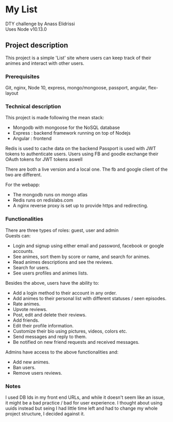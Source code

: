 # My List

DTY challenge by Anass Elidrissi  
Uses Node v10.13.0

## Project description

This project is a simple 'List' site where users can keep track of their animes and interact with other users.

### Prerequisites

Git, nginx, Node 10, express, mongo/mongoose, passport, angular, flex-layout  
 
### Technical description

This project is made following the mean stack:   
* Mongodb with mongoose for the NoSQL database  
* Express : backend framework running on top of Nodejs
* Angular : frontend  
  
Redis is used to cache data on the backend
Passport is used with JWT tokens to authenticate users. Users using FB and goodle exchange their OAuth tokens for JWT tokens aswell

There are both a live version and a local one. The fb and google client of the two are different.

For the webapp:      
* The mongodb runs on mongo atlas
* Redis runs on redislabs.com
* A nginx reverse proxy is set up to provide https and redirecting. 

### Functionalities

There are three types of roles: guest, user and admin  
Guests can:  
* Login and signup using either email and password, facebook or google accounts.
* See animes, sort them by score or name, and search for animes.  
* Read animes descriptions and see the reviews. 
* Search for users. 
* See users profiles and animes lists.

Besides the above, users have the ability to:  
* Add a login method to their account in any order.
* Add animes to their personal list with different statuses / seen episodes.  
* Rate animes.  
* Upvote reviews.
* Post, edit and delete their reviews.  
* Add friends.
* Edit their profile information.
* Customize their bio using pictures, videos, colors etc.
* Send messages and reply to them.
* Be notified on new friend requests and received messages.

Admins have access to the above functionalities and:
* Add new animes.
* Ban users.
* Remove users reviews.

### Notes

I used DB Ids in my front end URLs, and while it doesn't seem like an issue, it might be a bad practice / bad for user experience. I thought about using uuids instead but seing I had little time left and had to change my whole project structure, I decided against it.
